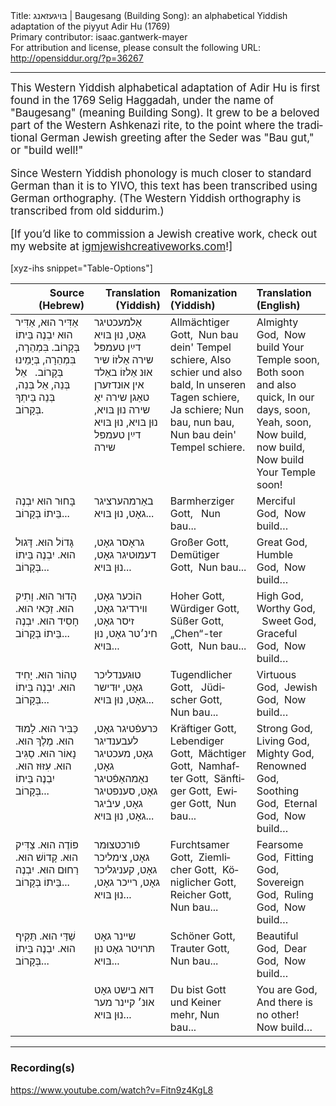 <html>
<head></head>
<body>
Title: בּױגעזאנג | Baugesang (Building Song): an alphabetical Yiddish adaptation of the piyyut Adir Hu (1769)<br />
Primary contributor: isaac.gantwerk-mayer<br />
For attribution and license, please consult the following URL: <a href="http://opensiddur.org/?p=36267">http://opensiddur.org/?p=36267</a>
<p />
<hr />

<div class="english" lang="en" style="font-size: 1.2em;">
This Western Yiddish alphabetical adaptation of Adir Hu is first found in the 1769 Selig Haggadah, under the name of "Baugesang" (meaning Building Song). It grew to be a beloved part of the Western Ashkenazi rite, to the point where the traditional German Jewish greeting after the Seder was "Bau gut," or "build well!" 

Since Western Yiddish phonology is much closer to standard German than it is to YIVO, this text has been transcribed using German orthography. (The Western Yiddish orthography is transcribed from old siddurim.)

[If you’d like to commission a Jewish creative work, check out my website at <a href="http://igmjewishcreativeworks.com">igmjewishcreativeworks.com</a>!]
</div>


[xyz-ihs snippet="Table-Options"]<table style="width: 100%; margin-left: auto; margin-right: auto;" class="draggable">
<thead><tr><th id="x" style="text-align: right;">Source (Hebrew)</th><th style="text-align: right;">Translation (Yiddish)</th><th style="text-align: left;">Romanization (Yiddish)</th><th style="text-align: left;">Translation (English)</th></tr></thead>
<tbody>
<tr><td style="vertical-align:top;" width="25%">
<div class="liturgy" lang="he">	 
<span class="acrostic">אַ</span>דִּיר הוּא, אַדִּיר הוּא
יִבְנֶה בֵּיתוֹ בְּקָרוֹב.
בִּמְהֵרָה, בִּמְהֵרָה, 
בְּיָמֵינוּ בְּקָרוֹב.
&nbsp;
אֵל בְּנֵה, אֵל בְּנֵה,
בְּנֵה בֵּיתְךָ בְּקָרוֹב.
</span></div></td>
 
<td style="vertical-align:top;">
<div class="yiddish" lang="yi">
<span class="acrostic">אַ</span>למעכטיגר גאָט,
נוּן בּױא דײַן טעמפּל שירה
אַלזוֹ שיר אוּנ אַלזוֹ באַלד
אין אוּנדזערן טאַגן שירה
יאַ שירה
נוּן בּױא, נוּן בּױא,
נוּן בּױא דײַן טעמפּל שירה
</span></div></td>
 
<td style="vertical-align:top;">
<div class="german" lang="de">
Allmächtiger Gott,<span class="acrostic">&nbsp;</span>
Nun bau dein' Tempel schiere,
Also schier und also bald,
In unseren Tagen schiere,
Ja schiere;
Nun bau, nun bau,
Nun bau dein' Tempel schiere.
</span></div></td>
 
<td style="vertical-align:top;">
<div class="english" lang="en">
Almighty God,<span class="acrostic">&nbsp;</span>
Now build Your Temple soon,
Both soon and also quick,
In our days, soon,
Yeah, soon,
Now build, now build,
Now build Your Temple soon!
</div></td></tr>


<tr><td style="vertical-align:top;">
<div class="liturgy" lang="he">
<span class="acrostic">בָּ</span>חוּר הוּא
יִבְנֶה בֵּיתוֹ בְּקָרוֹב...
</span></div></td>
 
<td style="vertical-align:top;">
<div class="yiddish" lang="yi">
<span class="acrostic">ב</span>אַרמהערציגר גאָט,
נוּן בּױא...
</span></div></td>
 
<td style="vertical-align:top;">
<div class="german" lang="de">
Barmherziger Gott, <span class="acrostic">&nbsp;</span>
Nun bau...
</span></div></td>
 
<td style="vertical-align:top;">
<div class="english" lang="en">
Merciful God,<span class="acrostic">&nbsp;</span>
Now build…
</div></td></tr>


<tr><td style="vertical-align:top;">
<div class="liturgy" lang="he">
<span class="acrostic">גָּ</span>דוֹל הוּא.
<span class="acrostic">דָּ</span>גוּל הוּא.
יִבְנֶה בֵּיתוֹ בְּקָרוֹב...
</span></div></td>
 
<td style="vertical-align:top;">
<div class="yiddish" lang="yi">
<span class="acrostic">ג</span>ראָסר גאָט,
<span class="acrostic">ד</span>עמוּטיגר גאָט,
נוּן בּױא...
</span></div></td>
 
<td style="vertical-align:top;">
<div class="german" lang="de">
Großer Gott, <span class="acrostic">&nbsp;</span>
Demütiger Gott,<span class="acrostic">&nbsp;</span>
Nun bau...
</span></div></td>
 
<td style="vertical-align:top;">
<div class="english" lang="en">
Great God,<span class="acrostic">&nbsp;</span>
Humble God,<span class="acrostic">&nbsp;</span>
Now build…
</div></td></tr>


<tr><td style="vertical-align:top;">
<div class="liturgy" lang="he">
<span class="acrostic">הָ</span>דוּר הוּא.
<span class="acrostic">וָ</span>תִיק הוּא.
<span class="acrostic">זַ</span>כַּאי הוּא.
<span class="acrostic">חָ</span>סִיד הוּא.
יִבְנֶה בֵּיתוֹ בְּקָרוֹב...
</span></div></td>
 
<td style="vertical-align:top;">
<div class="yiddish" lang="yi">
<span class="acrostic">ה</span>וֹכער גאָט,
<span class="acrostic">װ</span>ירדיגר גאָט,
<span class="acrostic">ז</span>יסר גאָט,
<span class="acrostic">ח</span>ינ׳טר גאָט,
נוּן בּױא...
</span></div></td>
 
<td style="vertical-align:top;">
<div class="german" lang="de">
Hoher Gott, <span class="acrostic">&nbsp;</span>
Würdiger Gott, <span class="acrostic">&nbsp;</span>
Süßer Gott,<span class="acrostic">&nbsp;</span>
„Chen“-ter Gott,<span class="acrostic">&nbsp;</span>
Nun bau...
</span></div></td>
 
<td style="vertical-align:top;">
<div class="english" lang="en">
High God,<span class="acrostic">&nbsp;</span>
Worthy God, <span class="acrostic">&nbsp;</span>
Sweet God,<span class="acrostic">&nbsp;</span>
Graceful God,<span class="acrostic">&nbsp;</span>
Now build…
</div></td></tr>


<tr><td style="vertical-align:top;">
<div class="liturgy" lang="he">
<span class="acrostic">טָ</span>הוֹר הוּא.
<span class="acrostic">יָ</span>חִיד הוּא.
יִבְנֶה בֵּיתוֹ בְּקָרוֹב...
</span></div></td>
 
<td style="vertical-align:top;">
<div class="yiddish" lang="yi">
<span class="acrostic">ט</span>וּגענדליכר גאָט,
<span class="acrostic">י</span>וּדישר גאָט,
נוּן בּױא...
</span></div></td>
 
<td style="vertical-align:top;">
<div class="german" lang="de">
Tugendlicher Gott, <span class="acrostic">&nbsp;</span>
Jüdischer Gott,<span class="acrostic">&nbsp;</span>
Nun bau...
</span></div></td>
 
<td style="vertical-align:top;">
<div class="english" lang="en">
Virtuous God,<span class="acrostic">&nbsp;</span>
Jewish God,<span class="acrostic">&nbsp;</span>
Now build…
</div></td></tr>


<tr><td style="vertical-align:top;">
<div class="liturgy" lang="he">
<span class="acrostic">כַּ</span>בִּיר הוּא.
<span class="acrostic">לָ</span>מוּד הוּא.
<span class="acrostic">מֶ</span>לֶךְ הוּא.
<span class="acrostic">נָ</span>אוֹר הוּא.
<span class="acrostic">סַ</span>גִּיב הוּא.
<span class="acrostic">עִ</span>זּוּז הוּא.
יִבְנֶה בֵּיתוֹ בְּקָרוֹב...
</span></div></td>
 
<td style="vertical-align:top;">
<div class="yiddish" lang="yi">
<span class="acrostic">כּ</span>רעפֿטיגר גאָט,
<span class="acrostic">ל</span>עבענדיגר גאָט,
<span class="acrostic">מ</span>עכטיגר גאָט,
<span class="acrostic">נ</span>אַמהאַפֿטיגר גאָט,
<span class="acrostic">ס</span>ענפטיגר גאָט,
<span class="acrostic">ע</span>יבֿיגר גאָט,
נוּן בּױא...
</span></div></td>
 
<td style="vertical-align:top;">
<div class="german" lang="de">
Kräftiger Gott,<span class="acrostic">&nbsp;</span>
Lebendiger Gott,<span class="acrostic">&nbsp;</span>
Mächtiger Gott,<span class="acrostic">&nbsp;</span>
Namhafter Gott,<span class="acrostic">&nbsp;</span>
Sänftiger Gott,<span class="acrostic">&nbsp;</span>
Ewiger Gott,<span class="acrostic">&nbsp;</span>
Nun bau...
</span></div></td>
 
<td style="vertical-align:top;">
<div class="english" lang="en">
Strong God,<span class="acrostic">&nbsp;</span>
Living God,<span class="acrostic">&nbsp;</span>
Mighty God,<span class="acrostic">&nbsp;</span>
Renowned God,<span class="acrostic">&nbsp;</span>
Soothing God,<span class="acrostic">&nbsp;</span>
Eternal God,<span class="acrostic">&nbsp;</span>
Now build…
</div></td></tr>


<tr><td style="vertical-align:top;">
<div class="liturgy" lang="he">
<span class="acrostic">פּ</span>וֹדֶה הוּא.
<span class="acrostic">צַ</span>דִּיק הוּא.
<span class="acrostic">קָ</span>דוֹשׁ הוּא.
<span class="acrostic">רַ</span>חוּם הוּא.
יִבְנֶה בֵּיתוֹ בְּקָרוֹב...
</span></div></td>
 
<td style="vertical-align:top;">
<div class="yiddish" lang="yi">
<span class="acrostic">פֿ</span>ורכטצוּמר גאָט,
<span class="acrostic">צ</span>ימליכר גאָט,
<span class="acrostic">ק</span>עניגליכר גאָט,
<span class="acrostic">ר</span>ײכר גאָט,
נוּן בּױא...
</span></div></td>
 
<td style="vertical-align:top;">
<div class="german" lang="de">
Furchtsamer Gott,<span class="acrostic">&nbsp;</span>
Ziemlicher Gott,<span class="acrostic">&nbsp;</span>
Königlicher Gott,<span class="acrostic">&nbsp;</span>
Reicher Gott,<span class="acrostic">&nbsp;</span>
Nun bau...
</span></div></td>
 
<td style="vertical-align:top;">
<div class="english" lang="en">
Fearsome God,<span class="acrostic">&nbsp;</span>
Fitting God,<span class="acrostic">&nbsp;</span>
Sovereign God,<span class="acrostic">&nbsp;</span>
Ruling God,<span class="acrostic">&nbsp;</span>
Now build…
</div></td></tr>


<tr><td style="vertical-align:top;">
<div class="liturgy" lang="he">
<span class="acrostic">שַׁ</span>דַּי הוּא.
<span class="acrostic">תַּ</span>קִּיף הוּא.
יִבְנֶה בֵּיתוֹ בְּקָרוֹב...
</span></div></td>
 
<td style="vertical-align:top;">
<div class="yiddish" lang="yi">
<span class="acrostic">ש</span>ײנר גאָט
<span class="acrostic">תּ</span>רױטר גאָט
נוּן בּױא...
</span></div></td>
 
<td style="vertical-align:top;">
<div class="german" lang="de">
Schöner Gott,<span class="acrostic">&nbsp;</span>
Trauter Gott,<span class="acrostic">&nbsp;</span>
Nun bau...
</span></div></td>
 
<td style="vertical-align:top;">
<div class="english" lang="en">
Beautiful God,<span class="acrostic">&nbsp;</span>
Dear God,<span class="acrostic">&nbsp;</span>
Now build…
</div></td></tr>


<tr><td style="vertical-align:top;">
<div class="liturgy" lang="he">

</span></div></td>
 
<td style="vertical-align:top;">
<div class="yiddish" lang="yi">
דוּא בישט גאָט 
אוּנ׳ קײנר מער
נוּן בּױא...
</span></div></td>
 
<td style="vertical-align:top;">
<div class="german" lang="de">
Du bist Gott 
und Keiner mehr,
Nun bau...
</span></div></td>
 
<td style="vertical-align:top;">
<div class="english" lang="en">
You are God,
And there is no other!
Now build…
</div></td></tr>
</tbody></table>

<hr />
<!--


<h3>Source(s)</h3>
-->

<h3>Recording(s)</h3>

https://www.youtube.com/watch?v=Fitn9z4KgL8

&nbsp;
</body>
</html>